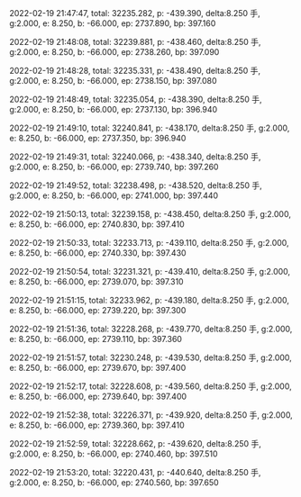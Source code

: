 2022-02-19 21:47:47, total: 32235.282, p: -439.390, delta:8.250 手, g:2.000, e: 8.250, b: -66.000, ep: 2737.890, bp: 397.160

2022-02-19 21:48:08, total: 32239.881, p: -438.460, delta:8.250 手, g:2.000, e: 8.250, b: -66.000, ep: 2738.260, bp: 397.090

2022-02-19 21:48:28, total: 32235.331, p: -438.490, delta:8.250 手, g:2.000, e: 8.250, b: -66.000, ep: 2738.150, bp: 397.080

2022-02-19 21:48:49, total: 32235.054, p: -438.390, delta:8.250 手, g:2.000, e: 8.250, b: -66.000, ep: 2737.130, bp: 396.940

2022-02-19 21:49:10, total: 32240.841, p: -438.170, delta:8.250 手, g:2.000, e: 8.250, b: -66.000, ep: 2737.350, bp: 396.940

2022-02-19 21:49:31, total: 32240.066, p: -438.340, delta:8.250 手, g:2.000, e: 8.250, b: -66.000, ep: 2739.740, bp: 397.260

2022-02-19 21:49:52, total: 32238.498, p: -438.520, delta:8.250 手, g:2.000, e: 8.250, b: -66.000, ep: 2741.000, bp: 397.440

2022-02-19 21:50:13, total: 32239.158, p: -438.450, delta:8.250 手, g:2.000, e: 8.250, b: -66.000, ep: 2740.830, bp: 397.410

2022-02-19 21:50:33, total: 32233.713, p: -439.110, delta:8.250 手, g:2.000, e: 8.250, b: -66.000, ep: 2740.330, bp: 397.430

2022-02-19 21:50:54, total: 32231.321, p: -439.410, delta:8.250 手, g:2.000, e: 8.250, b: -66.000, ep: 2739.070, bp: 397.310

2022-02-19 21:51:15, total: 32233.962, p: -439.180, delta:8.250 手, g:2.000, e: 8.250, b: -66.000, ep: 2739.220, bp: 397.300

2022-02-19 21:51:36, total: 32228.268, p: -439.770, delta:8.250 手, g:2.000, e: 8.250, b: -66.000, ep: 2739.110, bp: 397.360

2022-02-19 21:51:57, total: 32230.248, p: -439.530, delta:8.250 手, g:2.000, e: 8.250, b: -66.000, ep: 2739.670, bp: 397.400

2022-02-19 21:52:17, total: 32228.608, p: -439.560, delta:8.250 手, g:2.000, e: 8.250, b: -66.000, ep: 2739.640, bp: 397.400

2022-02-19 21:52:38, total: 32226.371, p: -439.920, delta:8.250 手, g:2.000, e: 8.250, b: -66.000, ep: 2739.360, bp: 397.410

2022-02-19 21:52:59, total: 32228.662, p: -439.620, delta:8.250 手, g:2.000, e: 8.250, b: -66.000, ep: 2740.460, bp: 397.510

2022-02-19 21:53:20, total: 32220.431, p: -440.640, delta:8.250 手, g:2.000, e: 8.250, b: -66.000, ep: 2740.560, bp: 397.650